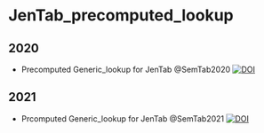 # JenTab_precomputed_lookup

## 2020
* Precomputed Generic_lookup for JenTab @SemTab2020 [![DOI](https://zenodo.org/badge/318495982.svg)](https://zenodo.org/badge/latestdoi/318495982)

## 2021
* Prcomputed Generic_lookup for JenTab @SemTab2021 [![DOI](https://zenodo.org/badge/DOI/10.5281/zenodo.5584447.svg)](https://doi.org/10.5281/zenodo.5584447)


